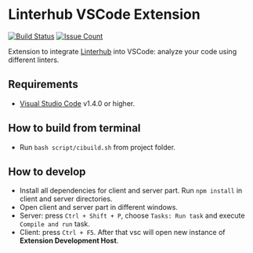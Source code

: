 Linterhub VSCode Extension
=====
[![Build Status](https://travis-ci.org/Repometric/linterhub-vscode.svg?branch=master)](https://travis-ci.org/Repometric/linterhub-vscode)
[![Issue Count](https://codeclimate.com/github/Repometric/linterhub-vscode/badges/issue_count.svg)](https://codeclimate.com/github/Repometric/linterhub-vscode)

Extension to integrate [Linterhub](https://github.com/Repometric/linterhub-cli) into VSCode: analyze your code using different linters.

## Requirements
* [Visual Studio Code](https://code.visualstudio.com) v1.4.0 or higher.

## How to build from terminal
* Run `bash script/cibuild.sh` from project folder.

## How to develop
* Install all dependencies for client and server part. Run `npm install` in client and server directories.
* Open client and server part in different windows.
* Server: press `Ctrl + Shift + P`, choose `Tasks: Run task` and execute `Compile and run` task.
* Client: press `Ctrl + F5`. After that vsc will open new instance of **Extension Development Host**.
